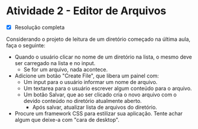 # Atividade 2 - Editor de Arquivos

- [x] Resolução completa

Considerando o projeto de leitura de um diretório começado na última aula, faça o seguinte:

- Quando o usuário clicar no nome de um diretório na lista, o mesmo deve ser carregado na lista e no input.
  - Se for um arquivo, nada acontece.
- Adicione um botão "Create File", que libera um painel com:
  - Um input para o usuário informar um nome de arquivo.
  - Um textarea para o usuário escrever algum conteúdo para o arquivo.
  - Um botão Salvar, que ao ser clicado cria o novo arquivo com o devido conteúdo no diretório atualmente aberto.
    - Após salvar, atualizar lista de arquivos do diretório.
- Procure um framework CSS para estilizar sua aplicação. Tente achar algum que deixe-a com "cara de desktop".
